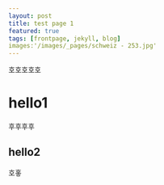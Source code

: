 ```yaml
---
layout: post
title: test page 1
featured: true
tags: [frontpage, jekyll, blog]
images:'/images/_pages/schweiz - 253.jpg'
---
```

호호호호호

# hello1

후후후후

## hello2


호홓

